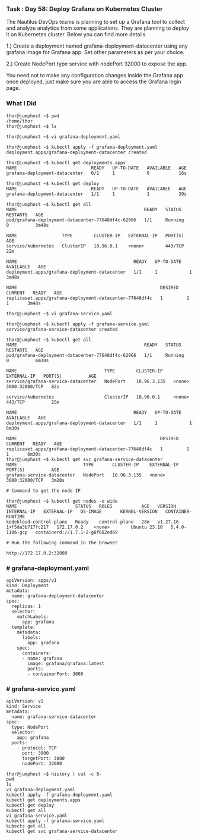 ### Task : Day 58: Deploy Grafana on Kubernetes Cluster

The Nautilus DevOps teams is planning to set up a Grafana tool to collect and analyze analytics from some applications. They are planning to deploy it on Kubernetes cluster. Below you can find more details.

1.) Create a deployment named grafana-deployment-datacenter using any grafana image for Grafana app. Set other parameters as per your choice.

2.) Create NodePort type service with nodePort 32000 to expose the app.

You need not to make any configuration changes inside the Grafana app once deployed, just make sure you are able to access the Grafana login page.



### What I Did

```
thor@jumphost ~$ pwd
/home/thor
thor@jumphost ~$ ls

thor@jumphost ~$ vi grafana-deployment.yaml 

thor@jumphost ~$ kubectl apply -f grafana-deployment.yaml 
deployment.apps/grafana-deployment-datacenter created

thor@jumphost ~$ kubectl get deployments.apps 
NAME                            READY   UP-TO-DATE   AVAILABLE   AGE
grafana-deployment-datacenter   0/1     1            0           16s

thor@jumphost ~$ kubectl get deploy
NAME                            READY   UP-TO-DATE   AVAILABLE   AGE
grafana-deployment-datacenter   1/1     1            1           39s

thor@jumphost ~$ kubectl get all
NAME                                                READY   STATUS    RESTARTS   AGE
pod/grafana-deployment-datacenter-77648df4c-62966   1/1     Running   0          3m48s

NAME                 TYPE        CLUSTER-IP   EXTERNAL-IP   PORT(S)   AGE
service/kubernetes   ClusterIP   10.96.0.1    <none>        443/TCP   22m

NAME                                            READY   UP-TO-DATE   AVAILABLE   AGE
deployment.apps/grafana-deployment-datacenter   1/1     1            1           3m48s

NAME                                                      DESIRED   CURRENT   READY   AGE
replicaset.apps/grafana-deployment-datacenter-77648df4c   1         1         1       3m48s

thor@jumphost ~$ vi grafana-service.yaml

thor@jumphost ~$ kubectl apply -f grafana-service.yaml 
service/grafana-service-datacenter created

thor@jumphost ~$ kubectl get all
NAME                                                READY   STATUS    RESTARTS   AGE
pod/grafana-deployment-datacenter-77648df4c-62966   1/1     Running   0          6m30s

NAME                                 TYPE        CLUSTER-IP    EXTERNAL-IP   PORT(S)          AGE
service/grafana-service-datacenter   NodePort    10.96.3.135   <none>        3000:32000/TCP   82s

service/kubernetes                   ClusterIP   10.96.0.1     <none>        443/TCP          25m

NAME                                            READY   UP-TO-DATE   AVAILABLE   AGE
deployment.apps/grafana-deployment-datacenter   1/1     1            1           6m30s

NAME                                                      DESIRED   CURRENT   READY   AGE
replicaset.apps/grafana-deployment-datacenter-77648df4c   1         1         1       6m30s
thor@jumphost ~$ kubectl get svc grafana-service-datacenter 
NAME                         TYPE       CLUSTER-IP    EXTERNAL-IP   PORT(S)          AGE
grafana-service-datacenter   NodePort   10.96.3.135   <none>        3000:32000/TCP   3m20s

# Command to get the node IP

thor@jumphost ~$ kubectl get nodes -o wide
NAME                      STATUS   ROLES           AGE   VERSION                     INTERNAL-IP   EXTERNAL-IP   OS-IMAGE       KERNEL-VERSION   CONTAINER-RUNTIME
kodekloud-control-plane   Ready    control-plane   28m   v1.27.16-1+f5da3b717fc217   172.17.0.2    <none>        Ubuntu 23.10   5.4.0-1106-gcp   containerd://1.7.1-2-g8f682ed69

# Run the following command in the browser

http://172.17.0.2:32000

```

### # grafana-deployment.yaml

```
apiVersion: apps/v1
kind: Deployment
metadata:
  name: grafana-deployment-datacenter
spec:
  replicas: 1
  selector:
    matchLabels:
      app: grafana
  template:
    metadata:
      labels:
        app: grafana
    spec:
      containers:
      - name: grafana
        image: grafana/grafana:latest
        ports:
        - containerPort: 3000
```

### # grafana-service.yaml 


```
apiVersion: v1
kind: Service
metadata:
  name: grafana-service-datacenter
spec:
  type: NodePort
  selector:
    app: grafana
  ports:
    - protocol: TCP
      port: 3000
      targetPort: 3000
      nodePort: 32000
```

```
thor@jumphost ~$ history | cut -c 8-
pwd
ls
vi grafana-deployment.yaml 
kubectl apply -f grafana-deployment.yaml 
kubectl get deployments.apps 
kubectl get deploy
kubectl get all
vi grafana-service.yaml
kubectl apply -f grafana-service.yaml 
kubects get all
kubectl get svc grafana-service-datacenter 
```
